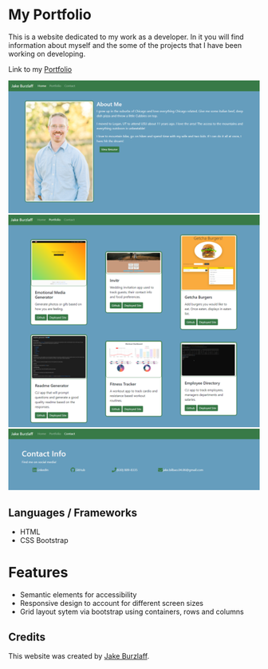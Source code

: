 # My Portfolio

This is a website dedicated to my work as a developer.  In it you will find information about myself and the some of the projects that I have been working on developing.

Link to my [Portfolio](https://jburz.github.io)

![Portfolio homepage](./assets/homepage.png)
![Portfolio page](./assets/portfolio.png)
![Contact page](./assets/contact.png)

## Languages / Frameworks
 - HTML
 - CSS Bootstrap

# Features
 - Semantic elements for accessibility
 - Responsive design to account for different screen sizes
 - Grid layout sytem via bootstrap using containers, rows and columns

 ## Credits

 This website was created by [Jake Burzlaff](https://www.github.io/jburz).
